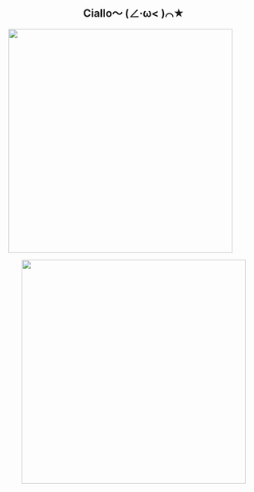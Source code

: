 <h2 align="center">Ciallo～ (∠·ω< )⌒★</h2>

<img src="https://github-readme-stats.vercel.app/api?username=PolarisSdesu&count_private=true&show_icons=true&theme=dark" width="450"/>

<p align="center">

<img src="https://github-readme-stats.vercel.app/api/top-langs/?username=PolarisSdesu&layout=compact&theme=dark" width="450"/>

</p>